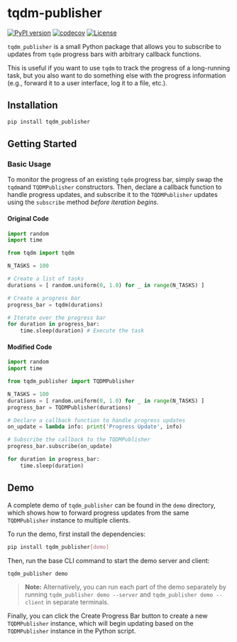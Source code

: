 # tqdm-publisher
[![PyPI version](https://badge.fury.io/py/tqdm_publisher.svg)](https://badge.fury.io/py/tqdm-publisher.svg)
[![codecov](https://codecov.io/github/catalystneuro/tqdm_publisher/coverage.svg?branch=main)](https://codecov.io/github/catalystneuro/tqdm_publisher?branch=main)
[![License](https://img.shields.io/pypi/l/tqdm_publisher.svg)](https://github.com/catalystneuro/tqdm_publisher/blob/main/license.txt)

`tqdm_publisher` is a small Python package that allows you to subscribe to updates from `tqdm` progress bars with arbitrary callback functions.

This is useful if you want to use `tqdm` to track the progress of a long-running task, but you also want to do something else with the progress information (e.g., forward it to a user interface, log it to a file, etc.).

## Installation
```bash
pip install tqdm_publisher
```
## Getting Started
### Basic Usage
To monitor the progress of an existing `tqdm` progress bar, simply swap the `tqdm`and `TQDMPublisher` constructors. Then, declare a callback function to handle progress updates, and subscribe it to the `TQDMPublisher` updates using the `subscribe` method _before iteration begins_.

#### Original Code
```python
import random
import time

from tqdm import tqdm

N_TASKS = 100

# Create a list of tasks
durations = [ random.uniform(0, 1.0) for _ in range(N_TASKS) ]

# Create a progress bar
progress_bar = tqdm(durations)

# Iterate over the progress bar
for duration in progress_bar:
    time.sleep(duration) # Execute the task
```

#### Modified Code

```python
import random
import time

from tqdm_publisher import TQDMPublisher

N_TASKS = 100
durations = [ random.uniform(0, 1.0) for _ in range(N_TASKS) ]
progress_bar = TQDMPublisher(durations)

# Declare a callback function to handle progress updates
on_update = lambda info: print('Progress Update', info)

# Subscribe the callback to the TQDMPublisher
progress_bar.subscribe(on_update)

for duration in progress_bar:
    time.sleep(duration)
```

## Demo
A complete demo of `tqdm_publisher` can be found in the `demo` directory, which shows how to forward progress updates from the same `TQDMPublisher` instance to multiple clients.

To run the demo, first install the dependencies:
```bash
pip install tqdm_publisher[demo]
```

Then, run the base CLI command to start the demo server and client:
```bash
tqdm_publisher demo
```

> **Note:** Alternatively, you can run each part of the demo separately by running `tqdm_publisher demo --server` and `tqdm_publisher demo --client` in separate terminals.

Finally, you can click the Create Progress Bar button to create a new `TQDMPublisher` instance, which will begin updating based on the `TQDMPublisher` instance in the Python script.
